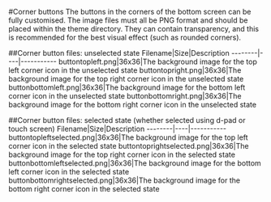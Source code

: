 #Corner buttons
The buttons in the corners of the bottom screen can be fully customised. The image files must all be PNG format and should be placed within the theme directory. They can contain transparency, and this is recommended for the best visual effect (such as rounded corners).

##Corner button files: unselected state
Filename|Size|Description
--------|----|-----------
buttontopleft.png|36x36|The background image for the top left corner icon in the unselected state
buttontopright.png|36x36|The background image for the top right corner icon in the unselected state
buttonbottomleft.png|36x36|The background image for the bottom left corner icon in the unselected state
buttonbottomright.png|36x36|The background image for the bottom right corner icon in the unselected state

##Corner button files: selected state
(whether selected using d-pad or touch screen)
Filename|Size|Description
--------|----|-----------
buttontopleftselected.png|36x36|The background image for the top left corner icon in the selected state
buttontoprightselected.png|36x36|The background image for the top right corner icon in the selected state
buttonbottomleftselected.png|36x36|The background image for the bottom left corner icon in the selected state
buttonbottomrightselected.png|36x36|The background image for the bottom right corner icon in the selected state